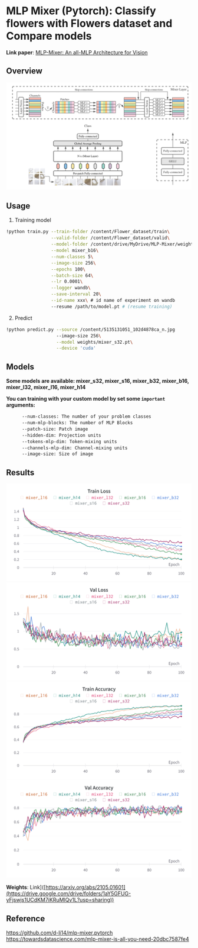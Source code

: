 # MLP Mixer (Pytorch): Classify flowers with Flowers dataset and Compare models

**Link paper**: [MLP-Mixer: An all-MLP Architecture for Vision](https://arxiv.org/abs/2105.01601)

## Overview
![error](figures/mlp-mixer.png)

## Usage
1. Training model
```bash
!python train.py --train-folder /content/Flower_dataset/train\
                 --valid-folder /content/Flower_dataset/valid\
                 --model-folder /content/drive/MyDrive/MLP-Mixer/weights\
                 --model mixer_b16\
                 --num-classes 5\
                 --image-size 256\
                 --epochs 100\
                 --batch-size 64\
                 --lr 0.0001\
                 --logger wandb\
                 --save-interval 20\
                 --id-name xxx\ # id name of experiment on wandb
                 --resume /path/to/model.pt # (resume training)
```
2. Predict
```bash
!python predict.py --source /content/5135131051_102d4878ca_n.jpg 
                   --image-size 256\
                   --model weights/mixer_s32.pt\
                   --device 'cuda'
```

## Models
**Some models are available: mixer_s32, mixer_s16, mixer_b32, mixer_b16, mixer_l32, mixer_l16, mixer_h14**

**You can training with your custom model by set some `important` arguments:**

```bash
      --num-classes: The number of your problem classes
      --num-mlp-blocks: The number of MLP Blocks
      --patch-size: Patch image
      --hidden-dim: Projection units
      --tokens-mlp-dim: Token-mixing units
      --channels-mlp-dim: Channel-mixing units
      --image-size: Size of image
```

## Results

![error](figures/train_loss.png)
![error](figures/val_loss.png)
![error](figures/train_acc.png)
![error](figures/val_acc.png)

**Weights**: Link]([https://arxiv.org/abs/2105.01601](https://drive.google.com/drive/folders/1aY5GFUG-yFjswjs1UCdKM7iKRuMlQv1L?usp=sharing))

## Reference
https://github.com/d-li14/mlp-mixer.pytorch
https://towardsdatascience.com/mlp-mixer-is-all-you-need-20dbc7587fe4






